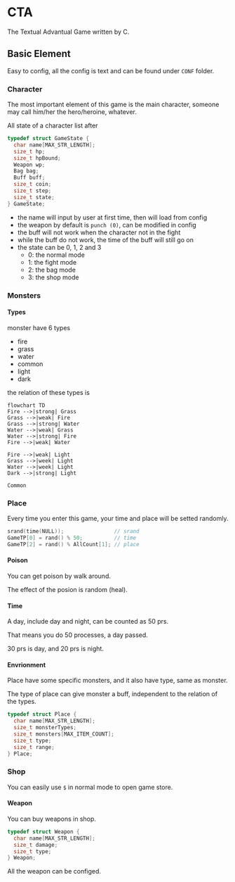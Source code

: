 # CTA

The Textual Advantual Game written by C.

## Basic Element

Easy to config, all the config is text
and can be found under `CONF` folder.

### Character

The most important element of this game is the main character,
someone may call him/her the hero/heroine, whatever.

All state of a character list after

```c
typedef struct GameState {
  char name[MAX_STR_LENGTH];
  size_t hp;
  size_t hpBound;
  Weapon wp;
  Bag bag;
  Buff buff;
  size_t coin;
  size_t step;
  size_t state;
} GameState;
```

- the name will input by user at first time, then will load from config
- the weapon by default is `punch (0)`, can be modified in config
- the buff will not work when the character not in the fight
- while the buff do not work, the time of the buff will still go on
- the state can be 0, 1, 2 and 3
  - 0: the normal mode
  - 1: the fight mode
  - 2: the bag mode
  - 3: the shop mode

### Monsters

#### Types

monster have 6 types

- fire
- grass
- water
- common
- light
- dark

the relation of these types is

```mermaid
flowchart TD
Fire -->|strong| Grass
Grass -->|weak| Fire
Grass -->|strong| Water
Water -->|weak| Grass
Water -->|strong| Fire
Fire -->|weak| Water

Fire -->|weak| Light
Grass -->|week| Light
Water -->|week| Light
Dark -->|strong| Light

Common
```

### Place

Every time you enter this game,
your time and place will be setted randomly.

```c
srand(time(NULL));                // srand
GameTP[0] = rand() % 50;          // time
GameTP[2] = rand() % AllCount[1]; // place
```

#### Poison

You can get poison by walk around.

The effect of the posion is random (heal).

#### Time

A day, include day and night, can be counted as 50 prs.

That means you do 50 processes, a day passed.

30 prs is day, and 20 prs is night.

#### Envrionment

Place have some specific monsters,
and it also have type, same as monster.

The type of place can give monster a buff,
independent to the relation of the types.

```c
typedef struct Place {
  char name[MAX_STR_LENGTH];
  size_t monsterTypes;
  size_t monsters[MAX_ITEM_COUNT];
  size_t type;
  size_t range;
} Place;
```

### Shop

You can easily use `$` in normal mode
to open game store.

#### Weapon

You can buy weapons in shop.

```c
typedef struct Weapon {
  char name[MAX_STR_LENGTH];
  size_t damage;
  size_t type;
} Weapon;
```

All the weapon can be configed.
